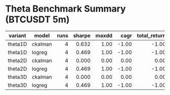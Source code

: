 # Theta Benchmark Summary (BTCUSDT 5m)

| variant | model | runs | sharpe | maxdd | cagr | total_return | trades | fees |
|---|---|---:|---:|---:|---:|---:|---:|---:|
| theta1D | ckalman | 4 | 0.632 | 1.00 | -1.00 | -1.00 | 260 | 13.49 |
| theta1D | logreg | 4 | 0.469 | 1.00 | -1.00 | -1.00 | 140 | 22.46 |
| theta2D | ckalman | 4 | 0.000 | 0.00 | 0.00 | 0.00 | 0 | 0.00 |
| theta2D | logreg | 4 | 0.469 | 1.00 | -1.00 | -1.00 | 140 | 22.46 |
| theta3D | ckalman | 4 | 0.000 | 0.00 | 0.00 | 0.00 | 0 | 0.00 |
| theta3D | logreg | 4 | 0.469 | 1.00 | -1.00 | -1.00 | 140 | 22.46 |
